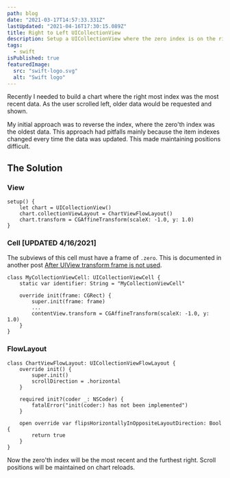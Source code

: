 ```yaml
---
path: blog
date: "2021-03-17T14:57:33.331Z"
lastUpdated: "2021-04-16T17:30:15.089Z"
title: Right to Left UICollectionView
description: Setup a UICollectionView where the zero index is on the right
tags:
  - swift
isPublished: true
featuredImage:
  src: "swift-logo.svg"
  alt: "Swift logo"
---
```


Recently I needed to build a chart where the right most index was the most recent data. As the user scrolled left, older data would be requested and shown.

My initial approach was to reverse the index, where the zero'th index was the oldest data. This approach had pitfalls mainly because the item indexes changed every time the data was updated. This made maintaining positions difficult.

## The Solution

### View

```
setup() {
    let chart = UICollectionView()
    chart.collectionViewLayout = ChartViewFlowLayout()
    chart.transform = CGAffineTransform(scaleX: -1.0, y: 1.0)
}
```

### Cell [UPDATED 4/16/2021]

The subviews of this cell must have a frame of `.zero`. This is documented in another post [After UIView transform frame is not used](https://www.marcusmth.com/after-uiview-transform-frame-is-not-used/).

```
class MyCollectionViewCell: UICollectionViewCell {
    static var identifier: String = "MyCollectionViewCell"

    override init(frame: CGRect) {
        super.init(frame: frame)
        ...
        contentView.transform = CGAffineTransform(scaleX: -1.0, y: 1.0)
    }
}
```

### FlowLayout

```
class ChartViewFlowLayout: UICollectionViewFlowLayout {
    override init() {
        super.init()
        scrollDirection = .horizontal
    }

    required init?(coder _: NSCoder) {
        fatalError("init(coder:) has not been implemented")
    }

    open override var flipsHorizontallyInOppositeLayoutDirection: Bool {
        return true
    }
}
```

Now the zero'th index will be the most recent and the furthest right. Scroll positions will be maintained on chart reloads.
